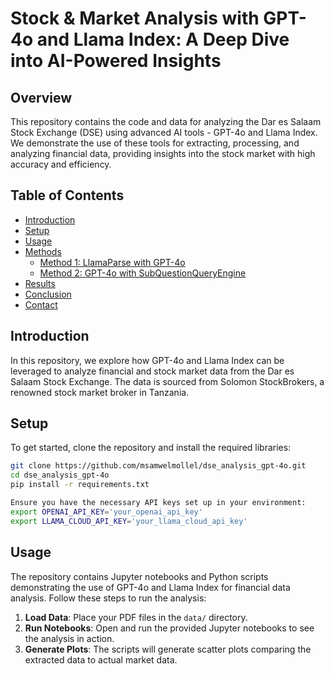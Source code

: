 # Stock & Market Analysis with GPT-4o and Llama Index: A Deep Dive into AI-Powered Insights

## Overview

This repository contains the code and data for analyzing the Dar es Salaam Stock Exchange (DSE) using advanced AI tools - GPT-4o and Llama Index. We demonstrate the use of these tools for extracting, processing, and analyzing financial data, providing insights into the stock market with high accuracy and efficiency.

## Table of Contents
- [Introduction](#introduction)
- [Setup](#setup)
- [Usage](#usage)
- [Methods](#methods)
  - [Method 1: LlamaParse with GPT-4o](#method-1-llamaparse-with-gpt-4o)
  - [Method 2: GPT-4o with SubQuestionQueryEngine](#method-2-gpt-4o-with-subquestionqueryengine)
- [Results](#results)
- [Conclusion](#conclusion)
- [Contact](#contact)

## Introduction

In this repository, we explore how GPT-4o and Llama Index can be leveraged to analyze financial and stock market data from the Dar es Salaam Stock Exchange. The data is sourced from Solomon StockBrokers, a renowned stock market broker in Tanzania.

## Setup

To get started, clone the repository and install the required libraries:

```bash
git clone https://github.com/msamwelmollel/dse_analysis_gpt-4o.git
cd dse_analysis_gpt-4o
pip install -r requirements.txt

Ensure you have the necessary API keys set up in your environment:
export OPENAI_API_KEY='your_openai_api_key'
export LLAMA_CLOUD_API_KEY='your_llama_cloud_api_key'
```

## Usage
The repository contains Jupyter notebooks and Python scripts demonstrating the use of GPT-4o and Llama Index for financial data analysis. Follow these steps to run the analysis:

1. **Load Data**: Place your PDF files in the `data/` directory.
2. **Run Notebooks**: Open and run the provided Jupyter notebooks to see the analysis in action.
3. **Generate Plots**: The scripts will generate scatter plots comparing the extracted data to actual market data.

